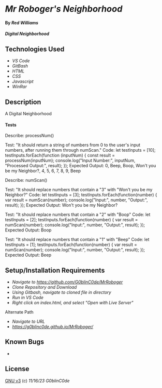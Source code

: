 # _Mr Roboger's Neighborhood_

#### By _**Red Williams**_

#### _Digital Neighborhood_

## Technologies Used

* _VS Code_
* _GitBash_
* _HTML_
* _CSS_
* _Javascript_
* _WinRar_

## Description

A Digital Neighborhood

#### Tests

Describe: processNum()

Test: "It should return a string of numbers from 0 to the user's input numbers, after running them through numScan."
Code: let testInputs = [10];
testInputs.forEach(function (inputNum) {
    const result = processNum(inputNum);
    console.log("Input Number:", inputNum, "Processed Output:", result);
});
Expected Output: 0, Beep, Boop, Won't you be my Neighbor?, 4, 5, 6, 7, 8, 9, Beep


Describe: numScan()

Test: "It should replace numbers that contain a "3" with "Won't you be my Neighbor?"
Code: let testInputs = [3];
testInputs.forEach(function(number) {
    var result = numScan(number);
    console.log("Input:", number, "Output:", result);
});
Expected Output: Won't you be my Neighbor?

Test: "It should replace numbers that contain a "2" with "Boop"
Code: let testInputs = [2];
testInputs.forEach(function(number) {
    var result = numScan(number);
    console.log("Input:", number, "Output:", result);
});
Expected Output: Boop

Test: "It should replace numbers that contain a "1" with "Beep"
Code: let testInputs = [1];
testInputs.forEach(function(number) {
    var result = numScan(number);
    console.log("Input:", number, "Output:", result);
});
Expected Output: Beep


## Setup/Installation Requirements

* _Navigate to https://github.com/G0blinC0de/MrRoboger_
* _Clone Repository and Download_
* _Using Gitbash, navigate to cloned file in directory_
* _Run in VS Code_
* _Right click on index.html, and select "Open with Live Server"_ 

Alternate Path
* _Navigate to URL_
* _https://g0blinc0de.github.io/MrRoboger/_



## Known Bugs

* 


## License



[GNU v3](LICENSE) (c) _11/16/23_ _G0blinC0de_